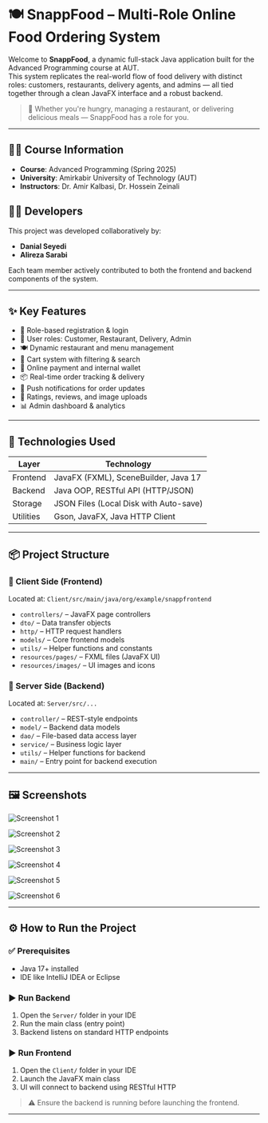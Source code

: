 
# 🍽️ SnappFood – Multi-Role Online Food Ordering System

Welcome to **SnappFood**, a dynamic full-stack Java application built for the Advanced Programming course at AUT.  
This system replicates the real-world flow of food delivery with distinct roles: customers, restaurants, delivery agents, and admins — all tied together through a clean JavaFX interface and a robust backend.

> 🍔 Whether you're hungry, managing a restaurant, or delivering delicious meals — SnappFood has a role for you.

---

## 🧑‍🏫 Course Information
- **Course**: Advanced Programming (Spring 2025)
- **University**: Amirkabir University of Technology (AUT)
- **Instructors**: Dr. Amir Kalbasi, Dr. Hossein Zeinali

## 👨‍💻 Developers
This project was developed collaboratively by:
- **Danial Seyedi**
- **Alireza Sarabi**

Each team member actively contributed to both the frontend and backend components of the system.

---

## ✨ Key Features

- 🔐 Role-based registration & login
- 👤 User roles: Customer, Restaurant, Delivery, Admin
- 🍽️ Dynamic restaurant and menu management
- 🛒 Cart system with filtering & search
- 💸 Online payment and internal wallet
- 📦 Real-time order tracking & delivery
- 📢 Push notifications for order updates
- 🌟 Ratings, reviews, and image uploads
- 📊 Admin dashboard & analytics

---

## 🧱 Technologies Used

| Layer     | Technology                             |
|-----------|----------------------------------------|
| Frontend  | JavaFX (FXML), SceneBuilder, Java 17   |
| Backend   | Java OOP, RESTful API (HTTP/JSON)      |
| Storage   | JSON Files (Local Disk with Auto-save) |
| Utilities | Gson, JavaFX, Java HTTP Client         |

---

## 📦 Project Structure

### 🔹 Client Side (Frontend)
Located at: `Client/src/main/java/org/example/snappfrontend`

- `controllers/` – JavaFX page controllers  
- `dto/` – Data transfer objects  
- `http/` – HTTP request handlers  
- `models/` – Core frontend models  
- `utils/` – Helper functions and constants  
- `resources/pages/` – FXML files (JavaFX UI)  
- `resources/images/` – UI images and icons  

### 🔹 Server Side (Backend)
Located at: `Server/src/...`

- `controller/` – REST-style endpoints  
- `model/` – Backend data models  
- `dao/` – File-based data access layer  
- `service/` – Business logic layer  
- `utils/` – Helper functions for backend  
- `main/` – Entry point for backend execution  

---

## 🖼️ Screenshots


![Screenshot 1](screenshots/screenshot1.png)  

![Screenshot 2](screenshots/screenshot2.png)

![Screenshot 3](screenshots/screenshot3.png)  

![Screenshot 4](screenshots/screenshot4.png)  

![Screenshot 5](screenshots/screenshot5.png)  

![Screenshot 6](screenshots/screenshot6.png)  
  

---

## ⚙️ How to Run the Project

### ✅ Prerequisites
- Java 17+ installed
- IDE like IntelliJ IDEA or Eclipse

### ▶️ Run Backend
1. Open the `Server/` folder in your IDE
2. Run the main class (entry point)
3. Backend listens on standard HTTP endpoints

### ▶️ Run Frontend
1. Open the `Client/` folder in your IDE
2. Launch the JavaFX main class
3. UI will connect to backend using RESTful HTTP

> ⚠️ Ensure the backend is running before launching the frontend.

---
